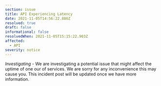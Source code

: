 ```yaml
---
section: issue
title: API Experiencing Latency
date: 2021-11-05T14:56:22.886Z
resolved: true
draft: false
informational: false
resolvedWhen: 2021-11-05T15:15:22.903Z
affected:
  - API
severity: notice
---
```

*Investigating* - We are investigating a potential issue that might affect the uptime of one our of services. We are sorry for any inconvenience this may cause you. This incident post will be updated once we have more information.